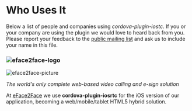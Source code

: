 # Who Uses It

Below a list of people and companies using *cordova-plugin-iostc*. If you or your company are using the plugin we would love to heard back from you. Please report your feedback to the [public mailing list](https://groups.google.com/forum/?hl=es#!forum/cordova-plugin-iosrtc) and ask us to include your name in this file.


### ![eface2face-logo](https://raw.githubusercontent.com/eface2face/cordova-plugin-iosrtc/master/art/eface2face-logo.jpg)

![eface2face-picture](https://raw.githubusercontent.com/eface2face/cordova-plugin-iosrtc/master/art/eface2face-picture.jpg)

*The world's only complete web-based video calling and e-sign solution*

At [eFace2Face](https://eface2face.com) we use **cordova-plugin-iosrtc** for the iOS version of our application, becoming a web/mobile/tablet HTML5 hybrid solution.




